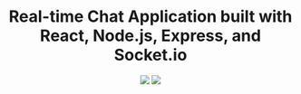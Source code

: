 <div align="center">
<h1>Real-time Chat Application built with React, Node.js, Express, and Socket.io</h1>
  <!-- <a href="https://choosealicense.com/licenses/mit/">
    <img src="https://img.shields.io/badge/License-MIT-brightgreen?style=for-the-badge"/ >
  </a> -->
  <img src="https://img.shields.io/github/repo-size/powluiz/portfolio?style=for-the-badge" />
  <img src="https://img.shields.io/github/last-commit/powluiz/portfolio?style=for-the-badge" />
</div>

